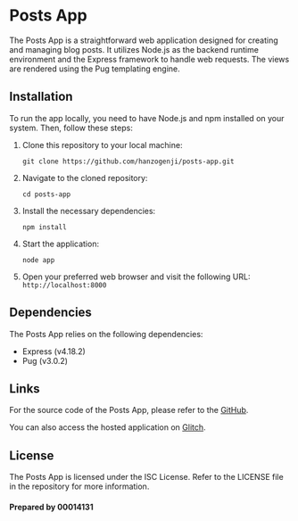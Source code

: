 # Posts App

The Posts App is a straightforward web application designed for creating and managing blog posts. It utilizes Node.js as the backend runtime environment and the Express framework to handle web requests. The views are rendered using the Pug templating engine.

## Installation
To run the app locally, you need to have Node.js and npm installed on your system. Then, follow these steps:

1. Clone this repository to your local machine:

   ``git clone https://github.com/hanzogenji/posts-app.git``
1. Navigate to the cloned repository: 

   ``cd posts-app``
1. Install the necessary dependencies:

     ``npm install``
1. Start the application:

    ``node app``
1. Open your preferred web browser and visit the following URL:
    ``http://localhost:8000``

## Dependencies
The Posts App relies on the following dependencies:
* Express (v4.18.2)
* Pug (v3.0.2)

## Links

For the source code of the Posts App, please refer to the [GitHub](https://github.com/00014131id/posts-my-app).

You can also access the hosted application on [Glitch]().

## License
The Posts App is licensed under the ISC License. Refer to the LICENSE file in the repository for more information.
#### Prepared by 00014131